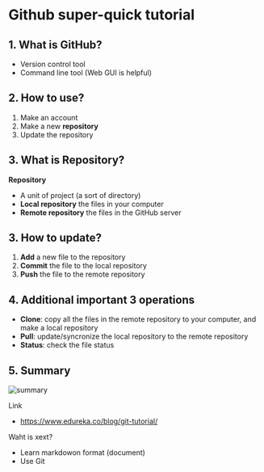 # Github super-quick tutorial


## 1. What is GitHub?

* Version control tool
* Command line tool (Web GUI is helpful)

## 2. How to use?

1. Make an account
2. Make a new **repository**
3. Update the repository

## 3. What is Repository?

**Repository**
* A unit of project (a sort of directory)
* **Local repository** the files in your computer
* **Remote repository** the files in the GitHub server

## 3. How to update?

1. **Add** a new file to the repository
2. **Commit** the file to the local repository
3. **Push**  the file to the remote repository

## 4. Additional important 3 operations

* **Clone**: copy all the files in the remote repository to your computer, and make a local repository
* **Pull**: update/syncronize the local repository to the remote repository
* **Status**: check the file status

## 5. Summary

![summary](https://d1jnx9ba8s6j9r.cloudfront.net/blog/wp-content/uploads/2016/11/Git-Architechture-Git-Tutorial-Edureka-2.png)

Link
* https://www.edureka.co/blog/git-tutorial/

Waht is xext?
* Learn markdowon format (document)
* Use Git

